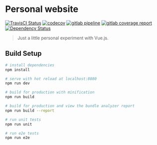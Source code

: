 # Personal website

[![TravisCI Status](https://travis-ci.org/binhonglee/binhonglee.github.io.svg?branch=dev)](https://travis-ci.org/binhonglee/binhonglee.github.io)
[![codecov](https://codecov.io/gh/binhonglee/binhonglee.github.io/branch/dev/graph/badge.svg)](https://codecov.io/gh/binhonglee/binhonglee.github.io)
[![gitlab pipeline](https://gitlab.com/binhonglee/binhonglee.gitlab.io/badges/master/pipeline.svg)](https://gitlab.com/binhonglee/binhonglee.gitlab.io/commits/master)
[![gitlab coverage report](https://gitlab.com/binhonglee/binhonglee.gitlab.io/badges/master/coverage.svg)](https://gitlab.com/binhonglee/binhonglee.gitlab.io/commits/master)
[![Dependency Status](https://dependencyci.com/github/binhonglee/binhonglee.github.io/badge)](https://tidelift.com/subscriber/github/binhonglee/repositories/binhonglee.github.io)

> Just a little personal experiment with Vue.js.

## Build Setup

``` bash
# install dependencies
npm install

# serve with hot reload at localhost:8080
npm run dev

# build for production with minification
npm run build

# build for production and view the bundle analyzer report
npm run build --report

# run unit tests
npm run unit

# run e2e tests
npm run e2e
```
